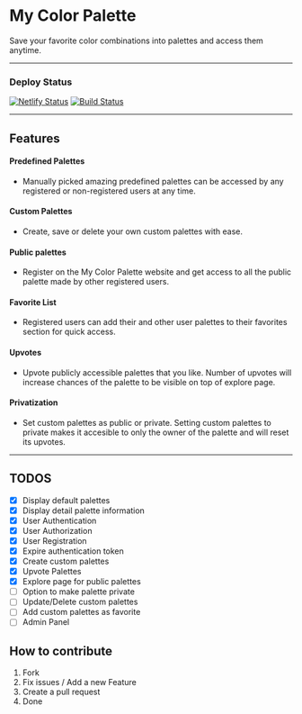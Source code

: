 # My Color Palette

Save your favorite color combinations into palettes and access them anytime.

------------
### Deploy Status
[![Netlify Status](https://api.netlify.com/api/v1/badges/c6828fb6-4339-4f2e-8192-b69a40ebcd95/deploy-status)](https://app.netlify.com/sites/my-color-palette/deploys) [![Build Status](https://travis-ci.com/nvkex/my-color-palette-backend.svg?token=4Dazqqpmc6MMUuJzxwAK&branch=master)](https://travis-ci.com/nvkex/my-color-palette-backend)

------------


## Features

#### Predefined Palettes
- Manually picked amazing predefined palettes can be accessed by any registered or non-registered users at any time.

#### Custom Palettes
- Create, save or delete your own custom palettes with ease.

#### Public palettes
- Register on the My Color Palette website and get access to all the public palette made by other registered users.

#### Favorite List
- Registered users can add their and other user palettes to their favorites section for quick access.

#### Upvotes
- Upvote publicly accessible palettes that you like. Number of upvotes will increase chances of the palette to be visible on top of explore page.

#### Privatization
- Set custom palettes as public or private. Setting custom palettes to private makes it accesible to only the owner of the palette and will reset its upvotes.

------------

## TODOS
* [x] Display default palettes
* [x] Display detail palette information
* [x] User Authentication
* [x] User Authorization
* [x] User Registration
* [x] Expire authentication token
* [x] Create custom palettes
* [x] Upvote Palettes
* [x] Explore page for public palettes
* [ ] Option to make palette private
* [ ] Update/Delete custom palettes
* [ ] Add custom palettes as favorite
* [ ] Admin Panel

## How to contribute
1. Fork
2. Fix issues / Add a new Feature
3. Create a pull request
4. Done

